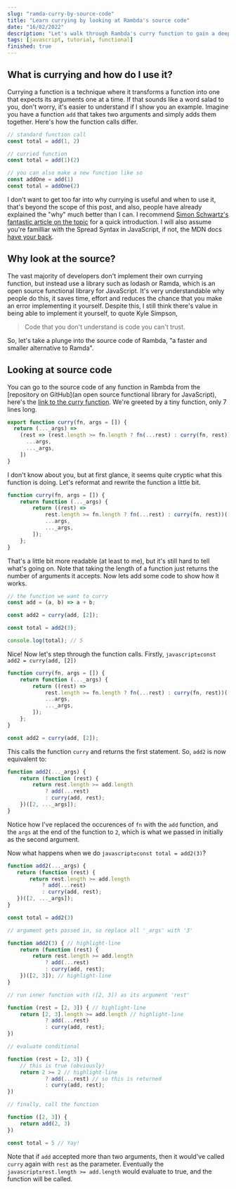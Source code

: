 ```yaml
---
slug: "ramda-curry-by-source-code"
title: "Learn currying by looking at Rambda's source code"
date: "16/02/2022"
description: "Let's walk through Rambda's curry function to gain a deeper understanding of how to implement currying in JavaScript."
tags: [javascript, tutorial, functional]
finished: true
---
```


## What is currying and how do I use it?

Currying a function is a technique where it transforms a function into one that expects its arguments one at a time. If that sounds like a word salad to you, don't worry, it's easier to understand if I show you an example. Imagine you have a function `add` that takes two arguments and simply adds them together. Here's how the function calls differ. 

```javascript
// standard function call
const total = add(1, 2)

// curried function
const total = add(1)(2)

// you can also make a new function like so
const addOne = add(1)
const total = addOne(2)
```

I don't want to get too far into why currying is useful and when to use it, that's beyond the scope of this post, and also, people have already explained the "why" much better than I can. I recommend [Simon Schwartz's fantastic article on the topic](https://medium.com/dailyjs/why-the-fudge-should-i-use-currying-84e4000c8743) for a quick introduction. I will also assume you're familliar with the Spread Syntax in JavaScript, if not, the MDN docs [have your back](https://developer.mozilla.org/en-US/docs/Web/JavaScript/Reference/Operators/Spread_syntax).

## Why look at the source?

The vast majority of developers don't implement their own currying function, but instead use a library such as lodash or Ramda, which is an open source functional library for JavaScript. It's very understandable why people do this, it saves time, effort and reduces the chance that you make an error implementing it yourself. Despite this, I still think there's value in being able to implement it yourself, to quote Kyle Simpson, 

> Code that you don't understand is code you can't trust.

So, let's take a plunge into the source code of Rambda, "a faster and smaller alternative to Ramda". 

## Looking at source code

You can go to the source code of any function in Rambda from the [repository on GitHub](an open source functional library for JavaScript), here's the [link to the curry function](https://github.com/selfrefactor/rambda/blob/master/src/curry.js). We're greeted by a tiny function, only 7 lines long.

```javascript
export function curry(fn, args = []) {
  return (..._args) =>
    (rest => (rest.length >= fn.length ? fn(...rest) : curry(fn, rest)))([
      ...args,
      ..._args,
    ])
}
```

I don't know about you, but at first glance, it seems quite cryptic what this function is doing. Let's reformat and rewrite the function a little bit.

```javascript
function curry(fn, args = []) {
	return function (..._args) {
		return ((rest) =>
			rest.length >= fn.length ? fn(...rest) : curry(fn, rest))([
			...args,
			..._args,
		]);
	};
}
```

That's a little bit more readable (at least to me), but it's still hard to tell what's going on. Note that taking the length of a function just returns the number of arguments it accepts. Now lets add some code to show how it works. 

```javascript
// the function we want to curry
const add = (a, b) => a + b;

const add2 = curry(add, [2]); 

const total = add2(3); 

console.log(total); // 5
```

Nice! Now let's step through the function calls. Firstly, `javascript±const add2 = curry(add, [2])`

```javascript
function curry(fn, args = []) {
	return function (..._args) {
		return ((rest) =>
			rest.length >= fn.length ? fn(...rest) : curry(fn, rest))([
			...args,
			..._args,
		]);
	};
}

const add2 = curry(add, [2]); 
```

This calls the function `curry` and returns the first statement. So, `add2` is now equivalent to:

```javascript
function add2(..._args) {
	return (function (rest) {
		return rest.length >= add.length
			? add(...rest)
			: curry(add, rest);
	})([2, ..._args]);
}
```

 Notice how I've replaced the occurences of `fn`  with the `add` function, and the `args` at the end of the function to `2`, which is what we passed in initially as the second argument.

 Now what happens when we do `javascript±const total = add2(3)`?

 ```javascript
function add2(..._args) {
	return (function (rest) {
		return rest.length >= add.length
			? add(...rest)
			: curry(add, rest);
	})([2, ..._args]);
}

const total = add2(3)
```

```javascript
// argument gets passed in, so replace all '_args' with '3'

function add2(3) { // highlight-line
	return (function (rest) {
		return rest.length >= add.length
			? add(...rest)
			: curry(add, rest);
	})([2, 3]); // highlight-line
}
```

```javascript
// run inner function with ([2, 3]) as its argument 'rest'

function (rest = [2, 3]) { // highlight-line
	return [2, 3].length >= add.length // highlight-line
			? add(...rest)
			: curry(add, rest);
})
```

```javascript
// evaluate conditional

function (rest = [2, 3]) {
	// this is true (obviously)
	return 2 >= 2 // highlight-line
			? add(...rest) // so this is returned
			: curry(add, rest);
})
```

```javascript
// finally, call the function

function ([2, 3]) {
	return add(2, 3)
})

const total = 5 // Yay!
 ```

 Note that if `add` accepted more than two arguments, then it would've called `curry` again with `rest` as the parameter. Eventually the `javascript±rest.length >= add.length` would evaluate to true, and the function will be called.